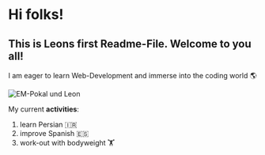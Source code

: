 # Hi folks!
## This is Leons first Readme-File. Welcome to you all!

I am eager to learn Web-Development and immerse into the coding world 🌎

![EM-Pokal und Leon](https://github.com/Leon910/Leon910/assets/58033662/8b30f7b0-25c5-4200-9f0a-54f3ad203916)

My current **activities**:

1. learn Persian 🇮🇷
2. improve Spanish 🇪🇸
3. work-out with bodyweight 🏋️








<!--
**Leon910/Leon910** is a ✨ _special_ ✨ repository because its `README.md` (this file) appears on your GitHub profile.

Here are some ideas to get you started:

- 🔭 I’m currently working on ...
- 🌱 I’m currently learning ...
- 👯 I’m looking to collaborate on ...
- 🤔 I’m looking for help with ...
- 💬 Ask me about ...
- 📫 How to reach me: ...
- 😄 Pronouns: ...
- ⚡ Fun fact: ...
-->
